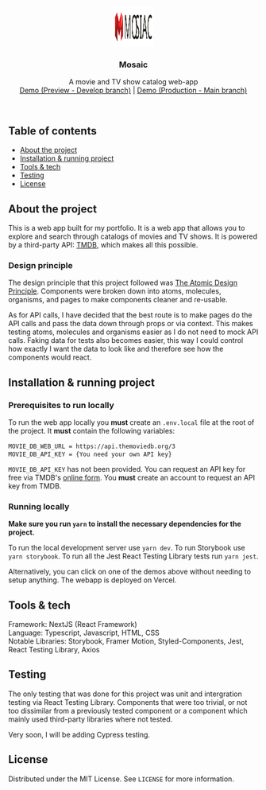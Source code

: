 <!-- Project Logo -->
<br />
<p align="center">
  <img src="./public/logo/logo.svg" alt="Logo" width="80" height="80">
  <h3 align="center">Mosaic</h3>

  <p align="center">
    A movie and TV show catalog web-app
    <br />
    <a href="https://mosaic-git-develop-tahmidu.vercel.app/" target=”_blank”>Demo (Preview - Develop branch)</a> |
    <a href="https://mosaic-delta.vercel.app/" target=”_blank”>Demo (Production - Main branch)</a>
  </p>
</p>
<br>

<!-- Table of Contents -->

## Table of contents

- [About the project](#about-the-project)
- [Installation & running project](#installation--running-project)
- [Tools & tech](#tools--tech)
- [Testing](#testing)
- [License](#license)

## About the project

This is a web app built for my portfolio. It is a web app that allows you to explore and search through catalogs of movies and TV shows. It is powered by a third-party API: <a href="https://developers.themoviedb.org/3/getting-started/introduction" target=”_blank”>TMDB</a>, which makes all this possible.

### Design principle

The design principle that this project followed was <a href="https://andela.com/insights/structuring-your-react-application-atomic-design-principles/" target=”_blank”>The Atomic Design Principle</a>. Components were broken down into atoms, molecules, organisms, and pages to make components cleaner and re-usable.

As for API calls, I have decided that the best route is to make pages do the API calls and pass the data down through props or via context. This makes testing atoms, molecules and organisms easier as I do not need to mock API calls. Faking data for tests also becomes easier, this way I could control how exactly I want the data to look like and therefore see how the components would react.

## Installation & running project

### Prerequisites to run locally

To run the web app locally you **must** create an `.env.local` file at the root of the project. It **must** contain the following variables:
```
MOVIE_DB_WEB_URL = https://api.themoviedb.org/3
MOVIE_DB_API_KEY = {You need your own API key}
```
`MOVIE_DB_API_KEY` has not been provided. You can request an API key for free via TMDB's <a href="https://developers.themoviedb.org/3/getting-started/introduction" target=”_blank”>online form</a>. You **must** create an account to request an API key from TMDB.

### Running locally

**Make sure you run `yarn` to install the necessary dependencies for the project.**

To run the local development server use `yarn dev`. To run Storybook use `yarn storybook`. To run all the Jest React Testing Library tests run `yarn jest`.

Alternatively, you can click on one of the demos above without needing to setup anything. The webapp is deployed on Vercel.

## Tools & tech

Framework: NextJS (React Framework) <br/>
Language: Typescript, Javascript, HTML, CSS <br/> 
Notable Libraries: Storybook, Framer Motion, Styled-Components, Jest, React Testing Library, Axios <br/>

## Testing

The only testing that was done for this project was unit and intergration testing via React Testing Library. Components that were too trivial, or not too dissimilar from a previously tested component or a component which mainly used third-party libraries where not tested.

Very soon, I will be adding Cypress testing.

## License

Distributed under the MIT License. See `LICENSE` for more information.
